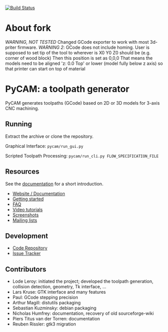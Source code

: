 [![Build Status](https://travis-ci.org/SebKuzminsky/pycam.svg?branch=master)](https://travis-ci.org/SebKuzminsky/pycam)

# About fork
*WARNING, NOT TESTED*
Changed GCode exporter to work with most 3d-priter firmware.
*WARNING 2*: GCode does not include homing.
User is supposed to set tip of the tool to wherever is X0 Y0 Z0 should be (e.g. corner of wood block)
Then this position is set as 0,0,0
That means the models need to be aligned 'z: 0.0 Top' or lower (model fully below z axis) so that printer can start on top of material

# PyCAM: a toolpath generator

PyCAM generates toolpaths (GCode) based on 2D or 3D models for 3-axis CNC machining.


## Running

Extract the archive or clone the repository.

Graphical Interface: `pycam/run_gui.py`

Scripted Toolpath Processing: `pycam/run_cli.py FLOW_SPECIFICATION_FILE`


## Resources

See the [documentation](http://pycam.sourceforge.net/introduction/) for a short introduction.

* [Website / Documentation](http://pycam.sf.net/)
* [Getting started](http://pycam.sf.net/getting-started.md)
* [FAQ](http://pycam.sf.net/faq.md)
* [Video tutorials](http://vimeo.com/channels/pycam)
* [Screenshots](http://pycam.sf.net/screenshots.md)
* [Mailing lists](https://sourceforge.net/p/pycam/mailman/)


## Development

* [Code Repository](https://github.com/SebKuzminsky/pycam)
* [Issue Tracker](https://github.com/SebKuzminsky/pycam/issues)


## Contributors

* Lode Leroy: initiated the project; developed the toolpath generation,
  collision detection, geometry, Tk interface, ...
* Lars Kruse: GTK interface and many features
* Paul: GCode stepping precision
* Arthur Magill: distutils packaging
* Sebastian Kuzminsky: debian packaging
* Nicholas Humfrey: documentation, recovery of old sourceforge-wiki
* Piers Titus van der Torren: documentation
* Reuben Rissler: gtk3 migration
